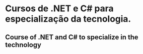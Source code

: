 # Cursos de .NET e C# para especialização da tecnologia.

## Course of .NET and C# to specialize in the technology
